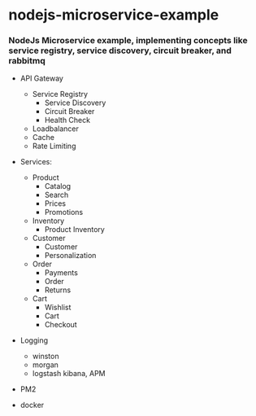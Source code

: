 # nodejs-microservice-example
### NodeJs Microservice example, implementing concepts like service registry, service discovery, circuit breaker, and rabbitmq

- API Gateway
    - Service Registry
        - Service Discovery
        - Circuit Breaker
        - Health Check
    - Loadbalancer
    - Cache
    - Rate Limiting
- Services:
    - Product
        - Catalog
        - Search
        - Prices
        - Promotions
    - Inventory
        - Product Inventory
    - Customer
        - Customer
        - Personalization
    - Order
        - Payments
        - Order
        - Returns
    - Cart
        - Wishlist
        - Cart
        - Checkout

- Logging
    - winston
    - morgan
    - logstash kibana, APM
- PM2
- docker
